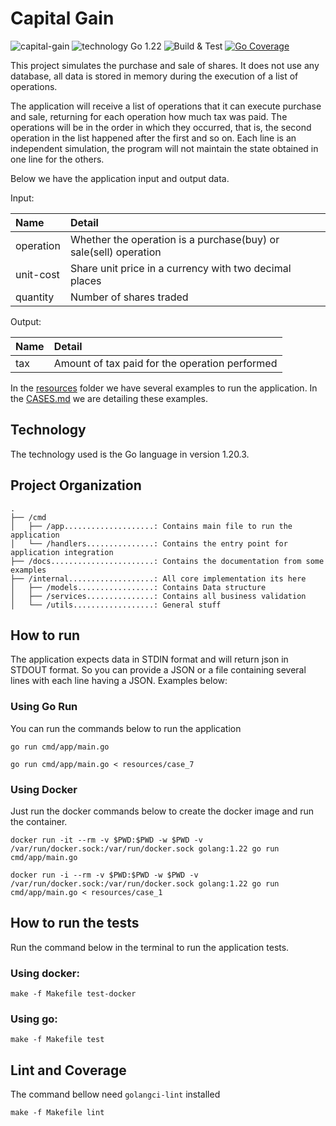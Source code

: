 # Capital Gain
![capital-gain](https://img.shields.io/badge/capital--gain-gray?logo=go)
![technology Go 1.22](https://img.shields.io/badge/technology-go%201.22-blue.svg)
![Build & Test](https://github.com/FabsHC/capital-gain/actions/workflows/go.yml/badge.svg)
[![Go Coverage](https://github.com/FabsHC/capital-gain/wiki/coverage.svg)](https://raw.githack.com/wiki/FabsHC/capital-gain/coverage.html)

This project simulates the purchase and sale of shares. It does not use any database, all data is stored in memory during the execution of a list of operations.

The application will receive a list of operations that it can execute purchase and sale, returning for each operation how much tax was paid.
The operations will be in the order in which they occurred, that is, the second operation in the list happened after the first and so on.
Each line is an independent simulation, the program will not maintain the state obtained in one line for the others.

Below we have the application input and output data.<br>

Input:

| Name              | Detail                                                           |
|:------------------|:-----------------------------------------------------------------| 
| operation         | Whether the operation is a purchase(buy) or sale(sell) operation |
| unit-cost         | Share unit price in a currency with two decimal places           |
| quantity          | Number of shares traded                                          |

Output:

| Name | Detail                                         |
|:-----|:-----------------------------------------------| 
| tax  | Amount of tax paid for the operation performed |

In the [resources](resources) folder we have several examples to run the application.
In the [CASES.md](docs/CASES.md) we are detailing these examples.

## Technology
The technology used is the Go language in version 1.20.3.

## Project Organization
```
.
├── /cmd
│   ├── /app....................: Contains main file to run the application
│   └── /handlers...............: Contains the entry point for application integration
├── /docs.......................: Contains the documentation from some examples
├── /internal...................: All core implementation its here
│   ├── /models.................: Contains Data structure
│   ├── /services...............: Contains all business validation
│   └── /utils..................: General stuff

```

## How to run
The application expects data in STDIN format and will return json in STDOUT format. So you can provide a JSON or a file containing several lines with each line having a JSON.
Examples below:

### Using Go Run
You can run the commands below to run the application
```shell
go run cmd/app/main.go
```
```shell
go run cmd/app/main.go < resources/case_7 
```

### Using Docker
Just run the docker commands below to create the docker image and run the container.
``` shell
docker run -it --rm -v $PWD:$PWD -w $PWD -v /var/run/docker.sock:/var/run/docker.sock golang:1.22 go run cmd/app/main.go
```
``` shell
docker run -i --rm -v $PWD:$PWD -w $PWD -v /var/run/docker.sock:/var/run/docker.sock golang:1.22 go run cmd/app/main.go < resources/case_1
```

## How to run the tests
Run the command below in the terminal to run the application tests.<br>
### Using docker:
```shell
make -f Makefile test-docker
```
### Using go:
```shell
make -f Makefile test
```

## Lint and Coverage
The command bellow need `golangci-lint` installed
```shell
make -f Makefile lint
```